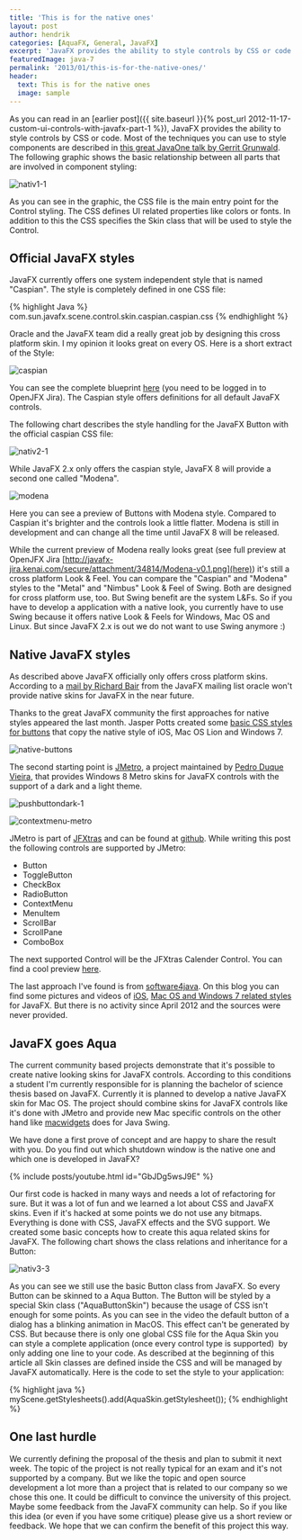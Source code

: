 ```yaml
---
title: 'This is for the native ones'
layout: post
author: hendrik
categories: [AquaFX, General, JavaFX]
excerpt: 'JavaFX provides the ability to style controls by CSS or code. We are using this functionallity to create native looking controls.'
featuredImage: java-7
permalink: '2013/01/this-is-for-the-native-ones/'
header:
  text: This is for the native ones
  image: sample
---
```

As you can read in an [earlier post]({{ site.baseurl }}{% post_url 2012-11-17-custom-ui-controls-with-javafx-part-1 %}), JavaFX provides the ability to style controls by CSS or code. Most of the techniques you can use to style components are described in [this great JavaOne talk by Gerrit Grunwald](https://oracleus.activeevents.com/connect/sessionDetail.ww?SESSION_ID=2425). The following graphic shows the basic relationship between all parts that are involved in component styling:

![nativ1-1](/assets/posts/guigarage-legacy/nativ1-1.png)

As you can see in the graphic, the CSS file is the main entry point for the Control styling. The CSS defines UI related properties like colors or fonts. In addition to this the CSS specifies the Skin class that will be used to style the Control.

## Official JavaFX styles

JavaFX currently offers one system independent style that is named "Caspian". The style is completely defined in one CSS file:

{% highlight Java %}
com.sun.javafx.scene.control.skin.caspian.caspian.css
{% endhighlight %}

Oracle and the JavaFX team did a really great job by designing this cross platform skin. I my opinion it looks great on every OS. Here is a short extract of the Style:

![caspian](/assets/posts/guigarage-legacy/caspian.png)

You can see the complete blueprint [here](http://javafx-jira.kenai.com/secure/attachment/34815/Caspian.png) (you need to be logged in to OpenJFX Jira). The Caspian style offers definitions for all default JavaFX controls.

The following chart describes the style handling for the JavaFX Button with the official caspian CSS file:

![nativ2-1](/assets/posts/guigarage-legacy/nativ2-1.png)

While JavaFX 2.x only offers the caspian style, JavaFX 8 will provide a second one called "Modena".

![modena](/assets/posts/guigarage-legacy/modena.png)

Here you can see a preview of Buttons with Modena style. Compared to Caspian it's brighter and the controls look a little flatter. Modena is still in development and can change all the time until JavaFX 8 will be released.

While the current preview of Modena really looks great (see full preview at OpenJFX Jira [http://javafx-jira.kenai.com/secure/attachment/34814/Modena-v0.1.png](here)) it's still a cross platform Look & Feel. You can compare the "Caspian" and "Modena" styles to the "Metal" and "Nimbus" Look & Feel of Swing. Both are designed for cross platform use, too. But Swing benefit are the system L&Fs. So if you have to develop a application with a native look, you currently have to use Swing because it offers native Look & Feels for Windows, Mac OS and Linux. But since JavaFX 2.x is out we do not want to use Swing anymore :)

## Native JavaFX styles

As described above JavaFX officially only offers cross platform skins. According to a [mail by Richard Bair](http://mail.openjdk.java.net/pipermail/openjfx-dev/2013-January/005281.html) from the JavaFX mailing list oracle won't provide native skins for JavaFX in the near future.

Thanks to the great JavaFX community the first approaches for native styles appeared the last month. Jasper Potts created some [basic CSS styles for buttons](http://fxexperience.com/2011/12/styling-fx-buttons-with-css/) that copy the native style of iOS, Mac OS Lion and Windows 7.

![native-buttons](/assets/posts/guigarage-legacy/native-buttons.png)

The second starting point is [JMetro](http://pixelduke.wordpress.com/2012/10/23/jmetro-windows-8-controls-on-java/), a project maintained by [Pedro Duque Vieira](http://twitter.com/P_Duke), that provides Windows 8 Metro skins for JavaFX controls with the support of a dark and a light theme.

![pushbuttondark-1](/assets/posts/guigarage-legacy/pushbuttondark-1.png)

![contextmenu-metro](/assets/posts/guigarage-legacy/contextmenu-metro.png)

JMetro is part of [JFXtras](http://jfxtras.org) and can be found at [github](https://github.com/JFXtras/jfxtras-styles). While writing this post the following controls are supported by JMetro:

* Button
* ToggleButton
* CheckBox
* RadioButton
* ContextMenu
* MenuItem
* ScrollBar
* ScrollPane
* ComboBox

The next supported Control will be the JFXtras Calender Control. You can find a cool preview [here](http://pixelduke.wordpress.com/2013/01/14/java-calendar-with-a-metro-style/).

The last approach I've found is from [software4java](http://blog.software4java.com). On this blog you can find some pictures and videos of [iOS](http://blog.software4java.com/?p=27), [Mac OS and Windows 7 related styles](http://blog.software4java.com/?p=15) for JavaFX. But there is no activity since April 2012 and the sources were never provided.

## JavaFX goes Aqua

The current community based projects demonstrate that it's possible to create native looking skins for JavaFX controls. According to this conditions a student I'm currently responsible for is planning the bachelor of science thesis based on JavaFX. Currently it is planned to develop a native JavaFX skin for Mac OS. The project should combine skins for JavaFX controls like it's done with JMetro and provide new Mac specific controls on the other hand like [macwidgets](http://code.google.com/p/macwidgets/) does for Java Swing.

We have done a first prove of concept and are happy to share the result with you. Do you find out which shutdown window is the native one and which one is developed in JavaFX?

{% include posts/youtube.html id="GbJDg5wsJ9E" %}

Our first code is hacked in many ways and needs a lot of refactoring for sure. But it was a lot of fun and we learned a lot about CSS and JavaFX skins. Even if it's hacked at some points we do not use any bitmaps. Everything is done with CSS, JavaFX effects and the SVG support. We created some basic concepts how to create this aqua related skins for JavaFX. The following chart shows the class relations and inheritance for a Button:

![nativ3-3](/assets/posts/guigarage-legacy/nativ3-3.png)

As you can see we still use the basic Button class from JavaFX. So every Button can be skinned to a Aqua Button. The Button will be styled by a special Skin class ("AquaButtonSkin") because the usage of CSS isn't enough for some points. As you can see in the video the default button of a dialog has a blinking animation in MacOS. This effect can't be generated by CSS. But because there is only one global CSS file for the Aqua Skin you can style a complete application (once every control type is supported)  by only adding one line to your code. As described at the beginning of this article all Skin classes are defined inside the CSS and will be managed by JavaFX automatically. Here is the code to set the style to your application:

{% highlight java %}
myScene.getStylesheets().add(AquaSkin.getStylesheet());
{% endhighlight %}

## One last hurdle

We currently defining the proposal of the thesis and plan to submit it next week. The topic of the project is not really typical for an exam and it's not supported by a company. But we like the topic and open source development a lot more than a project that is related to our company so we chose this one. It could be difficult to convince the university of this project. Maybe some feedback from the JavaFX community can help. So if you like this idea (or even if you have some critique) please give us a short review or feedback. We hope that we can confirm the benefit of this project this way.
